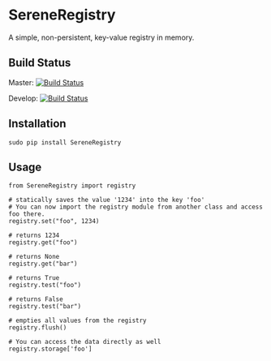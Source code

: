 SereneRegistry
===============

A simple, non-persistent, key-value registry in memory.

Build Status
------------

Master: [![Build Status](https://travis-ci.org/SerenitySoftwareLLC/serene-registry.svg?branch=master)](https://travis-ci.org/SerenitySoftwareLLC/serene-registry)

Develop: [![Build Status](https://travis-ci.org/SerenitySoftwareLLC/serene-registry.svg?branch=develop)](https://travis-ci.org/SerenitySoftwareLLC/serene-registry)

Installation
------------

`sudo pip install SereneRegistry`

Usage
-----

```
from SereneRegistry import registry

# statically saves the value '1234' into the key 'foo'
# You can now import the registry module from another class and access foo there.
registry.set("foo", 1234)

# returns 1234
registry.get("foo")

# returns None
registry.get("bar")

# returns True 
registry.test("foo")

# returns False
registry.test("bar")

# empties all values from the registry
registry.flush()

# You can access the data directly as well
registry.storage['foo']
```
